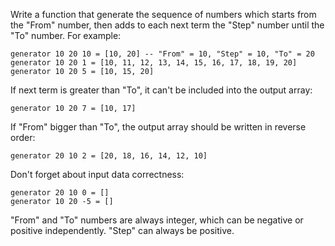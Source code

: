 Write a function that generate the sequence of numbers which starts from the "From" number, then adds to each next term the "Step" number until the "To" number. For example:
```
generator 10 20 10 = [10, 20] -- "From" = 10, "Step" = 10, "To" = 20
generator 10 20 1 = [10, 11, 12, 13, 14, 15, 16, 17, 18, 19, 20]
generator 10 20 5 = [10, 15, 20]
```
If next term is greater than "To", it can't be included into the output array:
```
generator 10 20 7 = [10, 17]
```
If "From" bigger than "To", the output array should be written in reverse order:
```
generator 20 10 2 = [20, 18, 16, 14, 12, 10]
```
Don't forget about input data correctness:
```
generator 20 10 0 = []
generator 10 20 -5 = []
```
"From" and "To" numbers are always integer, which can be negative or positive independently. "Step" can always be positive.
